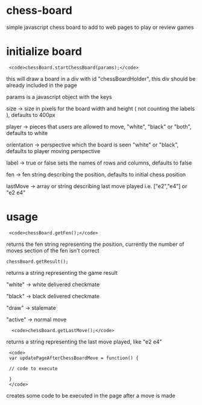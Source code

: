chess-board
===========

simple javascript chess board to add to web pages to play or review games




initialize board
================

	 <code>chessBoard.startChessBoard(params);</code>


this will draw a board in a div with id "chessBoardHolder", this div should be already included in the page


params is a javascript object with the keys

size -> size in pixels for the board width and height ( not counting the labels ), defaults to 400px

player -> pieces that users are allowed to move, "white", "black" or "both", defaults to  white

orientation -> perspective which the board is seen "white" or "black", defaults to player moving perspective

label -> true or false sets the names of rows and columns, defaults to false

fen -> fen string describing the position, defaults to initial chess position

lastMove -> array or string describing last move played i.e. ["e2","e4"] or "e2 e4"




usage
=====


	 <code>chessBoard.getFen();</code>

returns the fen string representing the position, currently the number of moves section of the fen isn't correct



<code>chessBoard.getResult();</code>

returns a string representing the game result

"white"  ->  white delivered checkmate

"black"  ->  black delivered checkmate

"draw"   ->  stalemate

"active" ->  normal move



	  <code>chessBoard.getLastMove();</code>

returns a string representing the last move played, like "e2 e4"



	 <code>
	 var updatePageAfterChessBoardMove = function() {

  	 // code to execute

	 }
	 </code>

creates some code to be executed in the page after a move is made 
